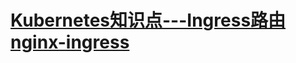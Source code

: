 # [Kubernetes知识点---Ingress路由nginx-ingress](https://linuxwt.com/kuberneteszhi-shi-dian-ingresslu-you-nginx-ingress/)
